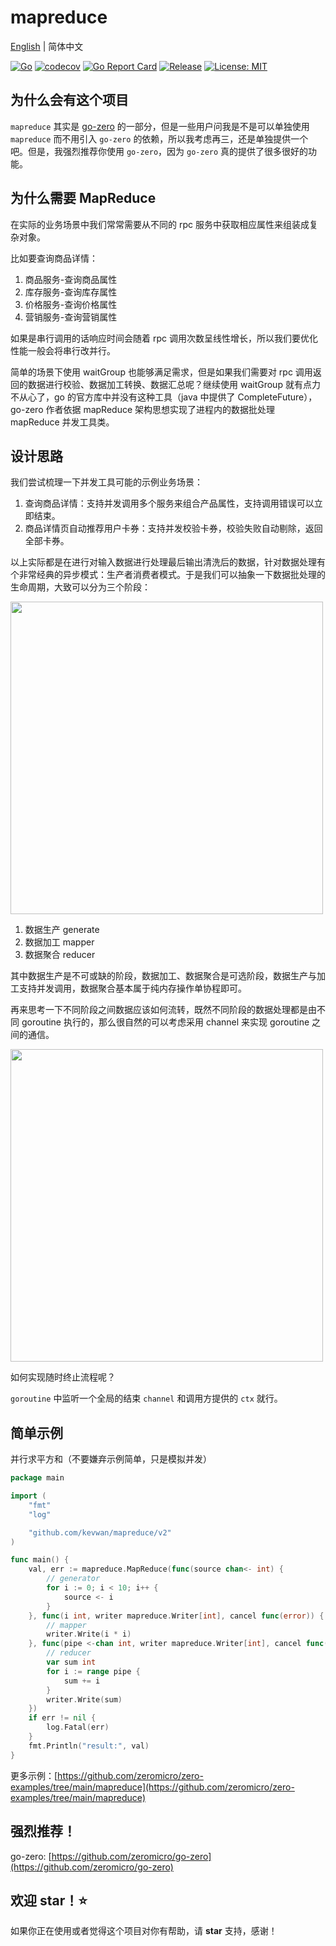# mapreduce

[English](readme.md) | 简体中文

[![Go](https://github.com/kevwan/mapreduce/workflows/Go/badge.svg?branch=main)](https://github.com/kevwan/mapreduce/actions)
[![codecov](https://codecov.io/gh/kevwan/mapreduce/branch/main/graph/badge.svg)](https://codecov.io/gh/kevwan/mapreduce)
[![Go Report Card](https://goreportcard.com/badge/github.com/kevwan/mapreduce)](https://goreportcard.com/report/github.com/kevwan/mapreduce)
[![Release](https://img.shields.io/github/v/release/kevwan/mapreduce.svg?style=flat-square)](https://github.com/kevwan/mapreduce)
[![License: MIT](https://img.shields.io/badge/License-MIT-yellow.svg)](https://opensource.org/licenses/MIT)

## 为什么会有这个项目

`mapreduce` 其实是 [go-zero](https://github.com/zeromicro/go-zero) 的一部分，但是一些用户问我是不是可以单独使用 `mapreduce` 而不用引入 `go-zero` 的依赖，所以我考虑再三，还是单独提供一个吧。但是，我强烈推荐你使用 `go-zero`，因为 `go-zero` 真的提供了很多很好的功能。

## 为什么需要 MapReduce

在实际的业务场景中我们常常需要从不同的 rpc 服务中获取相应属性来组装成复杂对象。

比如要查询商品详情：

1. 商品服务-查询商品属性
2. 库存服务-查询库存属性
3. 价格服务-查询价格属性
4. 营销服务-查询营销属性

如果是串行调用的话响应时间会随着 rpc 调用次数呈线性增长，所以我们要优化性能一般会将串行改并行。

简单的场景下使用 waitGroup 也能够满足需求，但是如果我们需要对 rpc 调用返回的数据进行校验、数据加工转换、数据汇总呢？继续使用 waitGroup 就有点力不从心了，go 的官方库中并没有这种工具（java 中提供了 CompleteFuture），go-zero 作者依据 mapReduce 架构思想实现了进程内的数据批处理 mapReduce 并发工具类。

## 设计思路

我们尝试梳理一下并发工具可能的示例业务场景：

1. 查询商品详情：支持并发调用多个服务来组合产品属性，支持调用错误可以立即结束。
2. 商品详情页自动推荐用户卡券：支持并发校验卡券，校验失败自动剔除，返回全部卡券。

以上实际都是在进行对输入数据进行处理最后输出清洗后的数据，针对数据处理有个非常经典的异步模式：生产者消费者模式。于是我们可以抽象一下数据批处理的生命周期，大致可以分为三个阶段：

<img src="https://raw.githubusercontent.com/zeromicro/zero-doc/main/doc/images/mapreduce-serial-cn.png" width="500">

1. 数据生产 generate
2. 数据加工 mapper
3. 数据聚合 reducer

其中数据生产是不可或缺的阶段，数据加工、数据聚合是可选阶段，数据生产与加工支持并发调用，数据聚合基本属于纯内存操作单协程即可。

再来思考一下不同阶段之间数据应该如何流转，既然不同阶段的数据处理都是由不同 goroutine 执行的，那么很自然的可以考虑采用 channel 来实现 goroutine 之间的通信。

<img src="https://raw.githubusercontent.com/zeromicro/zero-doc/main/doc/images/mapreduce-cn.png" width="500">


如何实现随时终止流程呢？

`goroutine` 中监听一个全局的结束 `channel` 和调用方提供的 `ctx` 就行。

## 简单示例

并行求平方和（不要嫌弃示例简单，只是模拟并发）

```go
package main

import (
    "fmt"
    "log"

    "github.com/kevwan/mapreduce/v2"
)

func main() {
    val, err := mapreduce.MapReduce(func(source chan<- int) {
        // generator
        for i := 0; i < 10; i++ {
            source <- i
        }
    }, func(i int, writer mapreduce.Writer[int], cancel func(error)) {
        // mapper
        writer.Write(i * i)
    }, func(pipe <-chan int, writer mapreduce.Writer[int], cancel func(error)) {
        // reducer
        var sum int
        for i := range pipe {
            sum += i
        }
        writer.Write(sum)
    })
    if err != nil {
        log.Fatal(err)
    }
    fmt.Println("result:", val)
}
```

更多示例：[https://github.com/zeromicro/zero-examples/tree/main/mapreduce](https://github.com/zeromicro/zero-examples/tree/main/mapreduce)

## 强烈推荐！

go-zero: [https://github.com/zeromicro/go-zero](https://github.com/zeromicro/go-zero)

## 欢迎 star！⭐

如果你正在使用或者觉得这个项目对你有帮助，请 **star** 支持，感谢！
